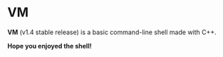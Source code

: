 # VM
**VM** (v1.4 stable release) is a basic command-line shell made with C++.

**__Hope you enjoyed the shell!__**
